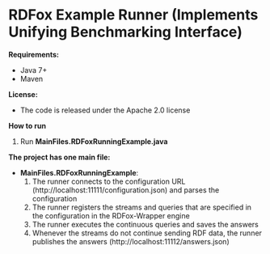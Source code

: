 RDFox Example Runner (Implements Unifying Benchmarking Interface)
===================
**Requirements:**
 * Java 7+
 * Maven

**License:**
 * The code is released under the Apache 2.0 license

**How to run**
1. Run **MainFiles.RDFoxRunningExample.java**

**The project has one main file:**
* **MainFiles.RDFoxRunningExample**:
   1. The runner connects to the configuration URL (http://localhost:11111/configuration.json) and parses the configuration 
   2. The runner registers the streams and queries that are specified in the configuration in the RDFox-Wrapper engine 
   3. The runner executes the continuous queries and saves the answers
   4. Whenever the streams do not continue sending RDF data, the runner publishes the answers (http://localhost:11112/answers.json)
